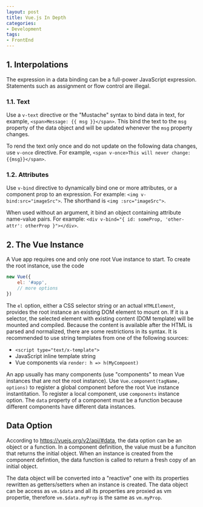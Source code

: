 ```yaml
---
layout: post
title: Vue.js In Depth
categories:
- Development
tags:
- FrontEnd
---
```


## 1. Interpolations
The expression in a data binding can be a full-power JavaScript expression. Statements such as assignment or flow control are illegal.  
### 1.1. Text
Use a `v-text` directive or the "Mustache" syntax to bind data in text, for example, `<span>Message: {{ msg }}</span>`.  This bind the text to the `msg` property of the data object and will be updated whenever the `msg` property changes. 

To rend the text only once and do not update on the following data changes, use `v-once` directive. For example, `<span v-once>This will never change: {{msg}}</span>`. 

### 1.2. Attributes
Use `v-bind` directive to dynamically bind one or more attributes, or a component prop to an expression. For example: `<img v-bind:src="imageSrc">`. The shorthand is `<img :src="imageSrc">`. 

When used without an argument, it bind an object containing attribute name-value pairs. For example: `<div v-bind="{ id: someProp, 'other-attr': otherProp }"></div>`. 

## 2. The Vue Instance 
A Vue app requires one and only one root Vue instance to start. To create the root instance, use the code 
```js
new Vue({ 
    el: '#app',
    // more options
})
```

The `el` option, either a CSS selector string or an actual `HTMLElement`, provides the root instance an existing DOM element to mount on. If it is a selector, the selected element with existing content (DOM template) will be mounted and compiled. Because the content is available after the HTML is parsed and normalized, there are some restrictions in its syntax. It is recommended to use string templates from one of the following sources:
* `<script type="text/x-template">`
* JavaScript inline template string
* Vue components via `render: h => h(MyCompoent)`  

An app usually has many components (use "components" to mean Vue instances that are not the root instance). Use `Vue.component(tagName, options)` to register a global component before the root Vue instance instantitation. To register a local component, use `components` instance option. The `data` property of a component must be a function because different components have different data instances. 

## Data Option
According to https://vuejs.org/v2/api/#data, the data option can be an object or a function. In a component definition, the value must be a funciton that returns the initial object. When an instance is created from the component defintion, the data function is called to return a fresh copy of an initial object. 

The data object will be converted into a "reactive" one with its properties rewritten as getters/setters when an instance is created. The data object can be access as `vm.$data` and all its properties are proxied as vm propertie, therefore `vm.$data.myProp` is the same as `vm.myProp`. 


